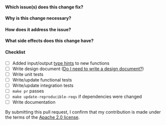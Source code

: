 #### Which issue(s) does this change fix?
<!-- Use the format #<issue-number>, e.g. #42 -->

#### Why is this change necessary?

#### How does it address the issue?

#### What side effects does this change have?

#### Checklist

- [ ] Added input/output [type hints](https://docs.python.org/3/library/typing.html) to new functions
- [ ] Write design document ([Do I need to write a design document?](https://github.com/aws/aws-sam-cli/blob/develop/DEVELOPMENT_GUIDE.md#design-document))
- [ ] Write unit tests
- [ ] Write/update functional tests
- [ ] Write/update integration tests
- [ ] `make pr` passes
- [ ] `make update-reproducible-reqs` if dependencies were changed
- [ ] Write documentation

By submitting this pull request, I confirm that my contribution is made under the terms of the [Apache 2.0 license](https://www.apache.org/licenses/LICENSE-2.0).
